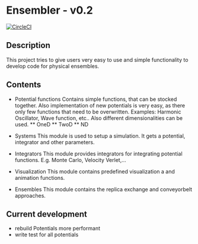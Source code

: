 # Ensembler - v0.2

[![CircleCI](https://circleci.com/gh/ccgcsms/Ensembler.svg?style=svg)](https://circleci.com/gh/ccgcsms/Ensembler)

## Description
This project tries to give users very easy to use and simple functionality to develop code for physical ensembles.

## Contents
* Potential functions
 Contains simple functions, that can be stocked together. 
 Also implementation of new potentials is very easy, as there only few functions that need to be overwritten.
 Examples: Harmonic Oscillator, Wave function, etc.. 
 Also different dimensionalities can be used.
** OneD
** TwoD
** ND

* Systems
This module is used to setup a simulation. It gets a potential, integrator and other parameters.

* Integrators
This module provides integrators for integrating potential functions. E.g. Monte Carlo, Velocity Verlet,...

* Visualization
This module contains predefined visualization a and animation functions.

* Ensembles
This module contains the replica exchange and conveyorbelt approaches.



## Current development
* rebuild Potentials more performant
* write test for all potentials
